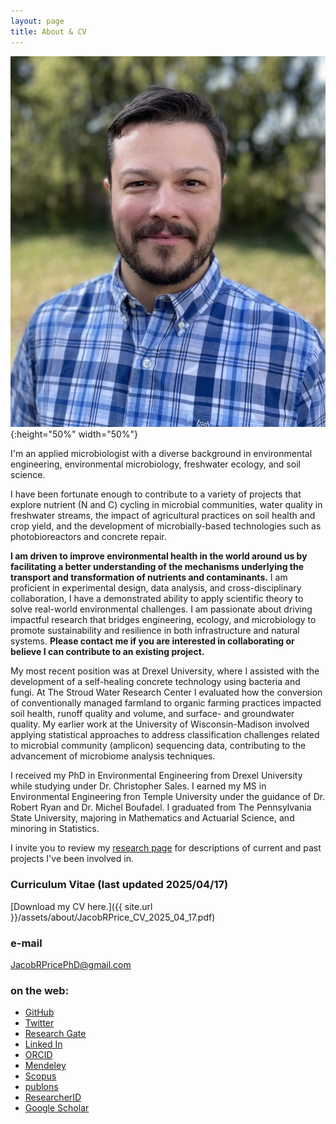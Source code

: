 ```yaml
---
layout: page
title: About & CV
---
```

![](/assets/about/IMG_6071_cropped.jpg){:height="50%" width="50%"}    

I'm an applied microbiologist with a diverse background in environmental engineering, environmental microbiology, freshwater ecology, and soil science. 

I have been fortunate enough to contribute to a variety of projects that explore nutrient (N and C) cycling in microbial communities, water quality in freshwater streams, the impact of agricultural practices on soil health and crop yield, and the development of microbially-based technologies such as photobioreactors and concrete repair. 

**I am driven to improve environmental health in the world around us by facilitating a better understanding of the mechanisms underlying the transport and transformation of nutrients and contaminants.** 
I am proficient in experimental design, data analysis, and cross-disciplinary collaboration, I have a demonstrated ability to apply scientific theory to solve real-world environmental challenges. I am passionate about driving impactful research that bridges engineering, ecology, and microbiology to promote sustainability and resilience in both infrastructure and natural systems. 
**Please contact me if you are interested in collaborating or believe I can contribute to an existing project.** 

My most recent position was at Drexel University, where I assisted with the development of a self-healing concrete technology using bacteria and fungi. At The Stroud Water Research Center I evaluated how the conversion of conventionally managed farmland to organic farming practices impacted soil health, runoff quality and volume, and surface- and groundwater quality. My earlier work at the University of Wisconsin-Madison involved applying statistical approaches to address classification challenges related to microbial community (amplicon) sequencing data, contributing to the advancement of microbiome analysis techniques. 

I received my PhD in Environmental Engineering from Drexel University while studying under Dr. Christopher Sales. I earned my MS in Environmental Engineering fron Temple University under the guidance of Dr. Robert Ryan and Dr. Michel Boufadel. I graduated from The Pennsylvania State University, majoring in Mathematics and Actuarial Science, and minoring in Statistics. 

I invite you to review my [research page](1-research.md) for descriptions of current and past projects I've been involved in. 

### Curriculum Vitae (last updated 2025/04/17)   
[Download my CV here.]({{ site.url }}/assets/about/JacobRPrice_CV_2025_04_17.pdf)

### e-mail
JacobRPricePhD@gmail.com

### on the web:  

* [GitHub](https://github.com/JacobRPrice)  
* [Twitter](https://twitter.com/Jake_in_the_Lab)   
* [Research Gate](https://www.researchgate.net/profile/Jacob_Price)   
* [Linked In](http://www.linkedin.com/in/jacob-price-3057a014)   
* [ORCID](http://orcid.org/0000-0002-1922-8107)   
* [Mendeley](https://www.mendeley.com/profiles/jacob-price/)   
* [Scopus](https://www.scopus.com/authid/detail.uri?authorId=57033411100)  
* [publons](https://publons.com/researcher/2270757/jacob-r-price/)   
* [ResearcherID](http://www.researcherid.com/rid/G-6882-2016)  
* [Google Scholar](https://scholar.google.com/citations?user=CF1uP5QAAAAJ&hl=en)  
